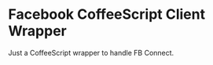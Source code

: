 Facebook CoffeeScript Client Wrapper
====================================

Just a CoffeeScript wrapper to handle FB Connect.